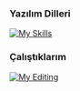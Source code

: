 ### Yazılım Dilleri

<!--
**Yarderun/Yarderun** is a ✨ _special_ ✨ repository because its `README.md` (this file) appears on your GitHub profile.

Here are some ideas to get you started:

- 🔭 I’m currently working on ...
- 🌱 I’m currently learning ...
- 👯 I’m looking to collaborate on ...
- 🤔 I’m looking for help with ...
- 💬 Ask me about ...
- 📫 How to reach me: ...
- 😄 Pronouns: ...
- ⚡ Fun fact: ...
-->
[![My Skills](https://skillicons.dev/icons?i=python,js,nodejs,html,css,cs,rubby)](https://skillicons.dev)

### Çalıştıklarım

[![My Editing](https://skillicons.dev/icons?i=discordjs,instagram,discord,vscode,visualstudio)](https://skillicons.dev)

